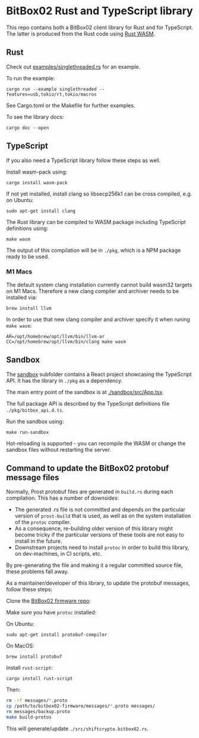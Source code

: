 # BitBox02 Rust and TypeScript library

This repo contains both a BitBox02 client library for Rust and for TypeScript. The latter is
produced from the Rust code using [Rust WASM](https://rustwasm.github.io/docs/book/).

## Rust

Check out [examples/singlethreaded.rs](examples/singlethreaded.rs) for an example.

To run the example:

    cargo run --example singlethreaded --features=usb,tokio/rt,tokio/macros

See Cargo.toml or the Makefile for further examples.

To see the library docs:

    cargo doc --open

## TypeScript
If you also need a TypeScript library follow these steps as well.

Install wasm-pack using:

    cargo install wasm-pack

If not yet installed, install clang so libsecp256k1 can be cross compiled, e.g. on Ubuntu:

    sudo apt-get install clang

The Rust library can be compiled to WASM package including TypeScript definitions using:

    make wasm

The output of this compilation will be in `./pkg`, which is a NPM package ready to be used.

### M1 Macs
The default system clang installation currently cannot build wasm32 targets on M1 Macs.
Therefore a new clang compiler and archiver needs to be installed via:

    brew install llvm

In order to use that new clang compiler and archiver specify it when runing `make wasm`:

    AR=/opt/homebrew/opt/llvm/bin/llvm-ar CC=/opt/homebrew/opt/llvm/bin/clang make wasm

## Sandbox
The [sandbox](sandbox/) subfolder contains a React project showcasing the TypeScript API. It
has the library in `./pkg` as a dependency.

The main entry point of the sandbox is at [./sandbox/src/App.tsx](./sandbox/src/App.tsx).

The full package API is described by the TypeScript definitions file `./pkg/bitbox_api.d.ts`.

Run the sandbox using:

    make run-sandbox

Hot-reloading is supported - you can recompile the WASM or change the sandbox files without
restarting the server.

## Command to update the BitBox02 protobuf message files

Normally, Prost protobuf files are generated in `build.rs` during each compilation. This has a
number of downsides:

- The generated .rs file is not committed and depends on the particular version of `prost-build`
  that is used, as well as on the system installation of the `protoc` compiler.
- As a consequence, re-building older version of this library might become tricky if the particular
  versions of these tools are not easy to install in the future.
- Downstream projects need to install `protoc` in order to build this library, on dev-machines, in
  CI scripts, etc.

By pre-generating the file and making it a regular committed source file, these problems fall away.

As a maintainer/developer of this library, to update the protobuf messages, follow these steps:

Clone the [BitBox02 firmware repo](https://github.com/digitalbitbox/bitbox02-firmware):

Make sure you have `protoc` installed:

On Ubuntu:

    sudo apt-get install protobuf-compiler

On MacOS:

    brew install protobuf

Install `rust-script`:

    cargo install rust-script

Then:

```sh
rm -rf messages/*.proto
cp /path/to/bitbox02-firmware/messages/*.proto messages/
rm messages/backup.proto
make build-protos
```

This will generate/update `./src/shiftcrypto.bitbox02.rs`.
